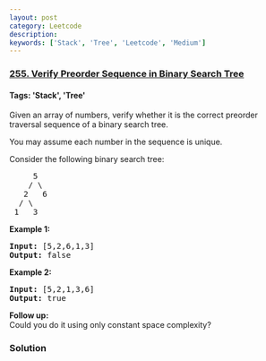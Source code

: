 ```yaml
---
layout: post
category: Leetcode
description: 
keywords: ['Stack', 'Tree', 'Leetcode', 'Medium']
---
```

### [255. Verify Preorder Sequence in Binary Search Tree](https://leetcode.com/problems/verify-preorder-sequence-in-binary-search-tree)

#### Tags: 'Stack', 'Tree'

<div class="content__u3I1 question-content__JfgR"><div><p>Given an array of numbers, verify whether it is the correct preorder traversal sequence of a binary search tree.</p>
<p>You may assume each number in the sequence is unique.</p>
<p>Consider the following binary search tree: </p>
<pre>     5
    / \
   2   6
  / \
 1   3</pre>
<p><strong>Example 1:</strong></p>
<pre><strong>Input:</strong> [5,2,6,1,3]
<strong>Output:</strong> false</pre>
<p><strong>Example 2:</strong></p>
<pre><strong>Input:</strong> [5,2,1,3,6]
<strong>Output:</strong> true</pre>
<p><b>Follow up:</b><br/>
Could you do it using only constant space complexity?</p>
</div></div>

### Solution
